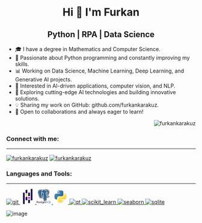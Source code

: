 <h1 align="center">Hi 👋 I'm Furkan</h1>

<h2 align="center">Python | RPA | Data Science </h3>

- 🎓 I have a degree in Mathematics and Computer Science.
- 🐍 Passionate about Python programming and constantly improving my skills.
- 📊 Working on Data Science, Machine Learning, Deep Learning, and Generative AI projects.
- 🤖 Interested in AI-driven applications, computer vision, and NLP.
- 🚀 Exploring cutting-edge AI technologies and building innovative solutions.
- 💡 Sharing my work on GitHub: github.com/furkankarakuz.
- 🤝 Open to collaborations and always eager to learn!

<p align="right"> <img src="https://komarev.com/ghpvc/?username=furkankarakuz&label=Profile%20views&color=0e75b6&style=flat" alt="furkankarakuz" /> </p>

<h3 align="left">Connect with me:</h3>
<hr>
<p align="left">
<a href="https://linkedin.com/in/furkankarakuz" target="blank"><img align="center" src="https://raw.githubusercontent.com/rahuldkjain/github-profile-readme-generator/master/src/images/icons/Social/linked-in-alt.svg" alt="furkankarakuz" height="30" width="40" /></a>
<a href="https://kaggle.com/furkankarakuz" target="blank"><img align="center" src="https://raw.githubusercontent.com/rahuldkjain/github-profile-readme-generator/master/src/images/icons/Social/kaggle.svg" alt="furkankarakuz" height="30" width="40" /></a>
</p>

<h3 align="left">Languages and Tools:</h3>
<hr>
<p align="left"> <a href="https://git-scm.com/" target="_blank" rel="noreferrer"> <img src="https://www.vectorlogo.zone/logos/git-scm/git-scm-icon.svg" alt="git" width="40" height="40"/> </a> <a href="https://pandas.pydata.org/" target="_blank" rel="noreferrer"> <img src="https://raw.githubusercontent.com/devicons/devicon/2ae2a900d2f041da66e950e4d48052658d850630/icons/pandas/pandas-original.svg" alt="pandas" width="40" height="40"/> </a> <a href="https://www.postgresql.org" target="_blank" rel="noreferrer"> <img src="https://raw.githubusercontent.com/devicons/devicon/master/icons/postgresql/postgresql-original-wordmark.svg" alt="postgresql" width="40" height="40"/> </a> <a href="https://www.python.org" target="_blank" rel="noreferrer"> <img src="https://raw.githubusercontent.com/devicons/devicon/master/icons/python/python-original.svg" alt="python" width="40" height="40"/> </a> <a href="https://www.qt.io/" target="_blank" rel="noreferrer"> <img src="https://upload.wikimedia.org/wikipedia/commons/0/0b/Qt_logo_2016.svg" alt="qt" width="40" height="40"/> </a> <a href="https://scikit-learn.org/" target="_blank" rel="noreferrer"> <img src="https://upload.wikimedia.org/wikipedia/commons/0/05/Scikit_learn_logo_small.svg" alt="scikit_learn" width="40" height="40"/> </a> <a href="https://seaborn.pydata.org/" target="_blank" rel="noreferrer"> <img src="https://seaborn.pydata.org/_images/logo-mark-lightbg.svg" alt="seaborn" width="40" height="40"/> </a> <a href="https://www.sqlite.org/" target="_blank" rel="noreferrer"> <img src="https://www.vectorlogo.zone/logos/sqlite/sqlite-icon.svg" alt="sqlite" width="40" height="40"/> </a> </p>

![image](https://user-images.githubusercontent.com/74038190/229223263-cf2e4b07-2615-4f87-9c38-e37600f8381a.gif)
